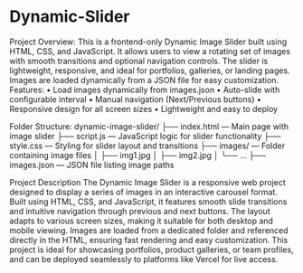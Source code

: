 # Dynamic-Slider
Project Overview:
This is a frontend-only Dynamic Image Slider built using HTML, CSS, and JavaScript. It allows users to view a rotating set of images with smooth transitions and optional navigation controls. The slider is lightweight, responsive, and ideal for portfolios, galleries, or landing pages. Images are loaded dynamically from a JSON file for easy customization.
  Features:
•	 Load images dynamically from images.json
•	 Auto-slide with configurable interval
•	 Manual navigation (Next/Previous buttons)
•	 Responsive design for all screen sizes
•	 Lightweight and easy to deploy
 



Folder Structure:
dynamic-image-slider/ 
├── index.html — Main page with image slider 
├── script.js — JavaScript logic for slider functionality 
├── style.css — Styling for slider layout and transitions 
├── images/ — Folder containing image files 
│       ├── img1.jpg 
│       ├── img2.jpg 
│       └── ... 
├── images.json — JSON file listing image paths 

Project Description
The Dynamic Image Slider is a responsive web project designed to display a series of images in an interactive carousel format. Built using HTML, CSS, and JavaScript, it features smooth slide transitions and intuitive navigation through previous and next buttons. The layout adapts to various screen sizes, making it suitable for both desktop and mobile viewing. Images are loaded from a dedicated folder and referenced directly in the HTML, ensuring fast rendering and easy customization. This project is ideal for showcasing portfolios, product galleries, or team profiles, and can be deployed seamlessly to platforms like Vercel for live access.

